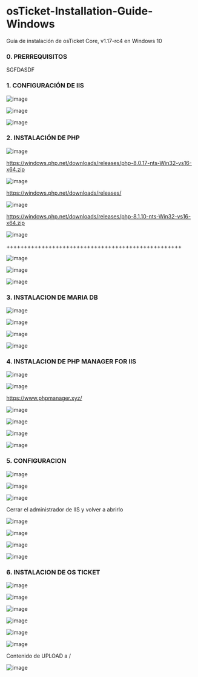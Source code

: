 # osTicket-Installation-Guide-Windows
Guía de instalación de osTicket Core, v1.17-rc4 en Windows 10

### 0.  PRERREQUISITOS
SGFDASDF

### 1. CONFIGURACIÓN DE IIS

![image](https://user-images.githubusercontent.com/20743678/190078787-7da0c0d9-053f-4d2f-9c65-d8bbb7de73a7.png)

![image](https://user-images.githubusercontent.com/20743678/190078879-4204ad11-c339-4bbb-bd00-67852f19949a.png)

![image](https://user-images.githubusercontent.com/20743678/190079016-4208960f-f229-4433-b87f-647d9121ee9c.png)

### 2. INSTALACIÓN DE PHP

![image](https://user-images.githubusercontent.com/20743678/190082233-d32582ab-a434-48a0-bbf2-6994313d785b.png)

https://windows.php.net/downloads/releases/php-8.0.17-nts-Win32-vs16-x64.zip

![image](https://user-images.githubusercontent.com/20743678/190077537-8eff03dd-fd09-44c9-a562-84a4094bfcac.png)

https://windows.php.net/downloads/releases/

![image](https://user-images.githubusercontent.com/20743678/190077771-e8944e20-544d-4946-8187-a88182e1af8b.png)

https://windows.php.net/downloads/releases/php-8.1.10-nts-Win32-vs16-x64.zip

![image](https://user-images.githubusercontent.com/20743678/190078069-8455caa1-6fcc-4df2-91b3-0e89b9ae729e.png)

++++++++++++++++++++++++++++++++++++++++++++++++++

![image](https://user-images.githubusercontent.com/20743678/190080418-cf33fde7-5b40-4950-8c54-24ac6474b23f.png)

![image](https://user-images.githubusercontent.com/20743678/190080639-9d424d32-8f94-414b-af73-ad41c123ac04.png)

![image](https://user-images.githubusercontent.com/20743678/190080960-f6ef7feb-71ef-41b6-8d80-517ecb59d62a.png)


### 3. INSTALACION DE MARIA DB

![image](https://user-images.githubusercontent.com/20743678/190081285-202d4112-49ef-446c-9957-a181d6da9bc7.png)

![image](https://user-images.githubusercontent.com/20743678/190081602-d99dfa89-d8ed-496b-8328-411a0df7049d.png)

![image](https://user-images.githubusercontent.com/20743678/190081829-db1301aa-1b4e-4b2b-b5a0-50ae567c491f.png)

![image](https://user-images.githubusercontent.com/20743678/190081903-59a76f34-924c-49b8-85f1-9e9d9d4ba019.png)

### 4. INSTALACION DE PHP MANAGER FOR IIS

![image](https://user-images.githubusercontent.com/20743678/190082137-c141be74-988d-42c4-868e-8cd62690bc21.png)

![image](https://user-images.githubusercontent.com/20743678/190082547-40ab720c-f9cd-4ef2-a00e-9f8ad27e5b38.png)

https://www.phpmanager.xyz/

![image](https://user-images.githubusercontent.com/20743678/190082712-1f1e94fe-38a7-4200-9c6b-c7ba7c935264.png)

![image](https://user-images.githubusercontent.com/20743678/190082859-90aa0b02-3e5f-425c-8b18-6010481b0299.png)

![image](https://user-images.githubusercontent.com/20743678/190086815-6b5ea9ef-13ef-4062-b5aa-fde8149742df.png)

![image](https://user-images.githubusercontent.com/20743678/190087006-d54919c7-5707-4dbc-94f8-05e488af0201.png)

### 5. CONFIGURACION

![image](https://user-images.githubusercontent.com/20743678/190087387-a3352cb5-c1b4-475e-b38e-68045e62c849.png)

![image](https://user-images.githubusercontent.com/20743678/190087795-d7435760-0323-417b-be58-027c7488f1d9.png)

![image](https://user-images.githubusercontent.com/20743678/190089041-e3cf195e-e5c3-4d1a-9af8-a65846b6078b.png)

Cerrar el administrador de IIS y volver a abrirlo

![image](https://user-images.githubusercontent.com/20743678/190089526-b296d635-9bf7-469f-b93f-666d80f2bb84.png)

![image](https://user-images.githubusercontent.com/20743678/190096999-173292be-0fe1-44f0-b234-46d09d97677b.png)

![image](https://user-images.githubusercontent.com/20743678/190097177-5151217d-6642-45d3-b071-c3c088da6a1e.png)

![image](https://user-images.githubusercontent.com/20743678/190097305-37a9d6b4-44fe-4794-96f2-2268a8de6daf.png)

### 6. INSTALACION DE OS TICKET

![image](https://user-images.githubusercontent.com/20743678/190097531-2456b393-7fb3-44c3-85ac-7ec5c25b3fa7.png)

![image](https://user-images.githubusercontent.com/20743678/190097746-e45d3bc6-c810-473b-8663-c8d662ed361c.png)

![image](https://user-images.githubusercontent.com/20743678/190097894-41613b2a-c060-4243-8342-5ef55f5321ae.png)

![image](https://user-images.githubusercontent.com/20743678/190098002-538abad2-ceac-43e0-b421-9123807d3d92.png)

![image](https://user-images.githubusercontent.com/20743678/190098154-0a1c786e-af43-4aac-a78a-b0198e61e475.png)

![image](https://user-images.githubusercontent.com/20743678/190098505-6575faa9-c3a9-49e1-8eb6-0e69efd6f876.png)

Contenido de UPLOAD a /

![image](https://user-images.githubusercontent.com/20743678/190099594-3a43c7f2-c781-4ccd-a3f4-c33d6c958774.png)
